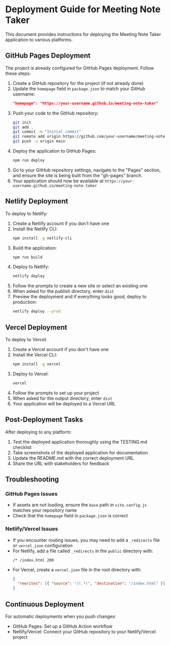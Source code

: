 # Deployment Guide for Meeting Note Taker

This document provides instructions for deploying the Meeting Note Taker application to various platforms.

## GitHub Pages Deployment

The project is already configured for GitHub Pages deployment. Follow these steps:

1. Create a GitHub repository for the project (if not already done)
2. Update the `homepage` field in `package.json` to match your GitHub username:
   ```json
   "homepage": "https://your-username.github.io/meeting-note-taker"
   ```
3. Push your code to the GitHub repository:
   ```bash
   git init
   git add .
   git commit -m "Initial commit"
   git remote add origin https://github.com/your-username/meeting-note-taker.git
   git push -u origin main
   ```
4. Deploy the application to GitHub Pages:
   ```bash
   npm run deploy
   ```
5. Go to your GitHub repository settings, navigate to the "Pages" section, and ensure the site is being built from the "gh-pages" branch.
6. Your application should now be available at `https://your-username.github.io/meeting-note-taker`

## Netlify Deployment

To deploy to Netlify:

1. Create a Netlify account if you don't have one
2. Install the Netlify CLI:
   ```bash
   npm install -g netlify-cli
   ```
3. Build the application:
   ```bash
   npm run build
   ```
4. Deploy to Netlify:
   ```bash
   netlify deploy
   ```
5. Follow the prompts to create a new site or select an existing one
6. When asked for the publish directory, enter `dist`
7. Preview the deployment and if everything looks good, deploy to production:
   ```bash
   netlify deploy --prod
   ```

## Vercel Deployment

To deploy to Vercel:

1. Create a Vercel account if you don't have one
2. Install the Vercel CLI:
   ```bash
   npm install -g vercel
   ```
3. Deploy to Vercel:
   ```bash
   vercel
   ```
4. Follow the prompts to set up your project
5. When asked for the output directory, enter `dist`
6. Your application will be deployed to a Vercel URL

## Post-Deployment Tasks

After deploying to any platform:

1. Test the deployed application thoroughly using the TESTING.md checklist
2. Take screenshots of the deployed application for documentation
3. Update the README.md with the correct deployment URL
4. Share the URL with stakeholders for feedback

## Troubleshooting

### GitHub Pages Issues

- If assets are not loading, ensure the `base` path in `vite.config.js` matches your repository name
- Check that the `homepage` field in `package.json` is correct

### Netlify/Vercel Issues

- If you encounter routing issues, you may need to add a `_redirects` file or `vercel.json` configuration
- For Netlify, add a file called `_redirects` in the `public` directory with:
  ```
  /* /index.html 200
  ```
- For Vercel, create a `vercel.json` file in the root directory with:
  ```json
  {
    "rewrites": [{ "source": "/(.*)", "destination": "/index.html" }]
  }
  ```

## Continuous Deployment

For automatic deployments when you push changes:

- GitHub Pages: Set up a GitHub Action workflow
- Netlify/Vercel: Connect your GitHub repository to your Netlify/Vercel project
